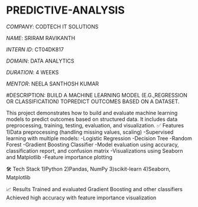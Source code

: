 # PREDICTIVE-ANALYSIS

*COMPANY*: CODTECH IT SOLUTIONS

*NAME*: SRIRAM RAVIKANTH

*INTERN ID*: CT04DK817

*DOMAIN*: DATA ANALYTICS

*DURATION*: 4 WEEKS

*MENTOR*: NEELA SANTHOSH KUMAR

#DESCRIPTION: 
BUILD A MACHINE LEARNING MODEL (E.G.,REGRESSION OR CLASSIFICATION) TOPREDICT OUTCOMES BASED ON A DATASET.

This project demonstrates how to build and evaluate machine learning models to predict outcomes based on structured data. It includes data preprocessing, training, testing, evaluation, and visualization.
✅ Features
1)Data preprocessing (handling missing values, scaling)
  -Supervised learning with multiple models:
      -Logistic Regression
      -Decision Tree
      -Random Forest
      -Gradient Boosting Classifier
  -Model evaluation using accuracy, classification report, and confusion matrix
  -Visualizations using Seaborn and Matplotlib
  -Feature importance plotting

🛠️ Tech Stack
1)Python
2)Pandas, NumPy
3)scikit-learn
4)Seaborn, Matplotlib

📈 Results
Trained and evaluated Gradient Boosting and other classifiers
Achieved high accuracy with feature importance visualization

